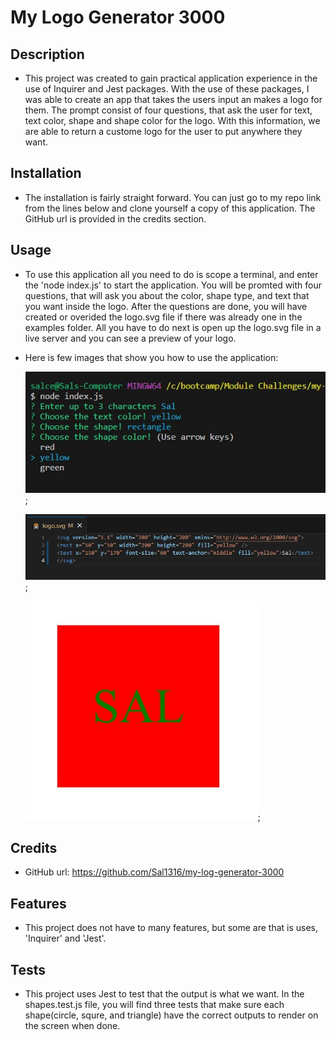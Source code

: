 # My Logo Generator 3000

## Description

- This project was created to gain practical application experience in the use of Inquirer and Jest packages. With the use of these packages, I was able to create an app that
  takes the users input an makes a logo for them. The prompt consist of four questions, that ask the user for text, text color, shape and shape color for the logo. With this
  information, we are able to return a custome logo for the user to put anywhere they want.

## Installation

- The installation is fairly straight forward. You can just go to my repo link from the lines below and clone yourself a copy of this application. The GitHub url is provided
  in the credits section.

## Usage

- To use this application all you need to do is scope a terminal, and enter the 'node index.js' to start the application. You will be promted with four questions, that will ask
  you about the color, shape type, and text that you want inside the logo. After the questions are done, you will have created or overided the logo.svg file if there was already
  one in the examples folder. All you have to do next is open up the logo.svg file in a live server and you can see a preview of your logo.

- Here is few images that show you how to use the application:

  ![Prompt questions](Assets/Images/questions.jpg);

  ![Generated Svg code](Assets/Images/svg-code.jpg);

  ![Generated Svg Image](Assets/Images/logo.jpg);

## Credits

- GitHub url: https://github.com/Sal1316/my-log-generator-3000

## Features

- This project does not have to many features, but some are that is uses, 'Inquirer' and 'Jest'.

## Tests

- This project uses Jest to test that the output is what we want. In the shapes.test.js file, you will find three tests that make sure each shape(circle, squre, and triangle)
  have the correct outputs to render on the screen when done.
